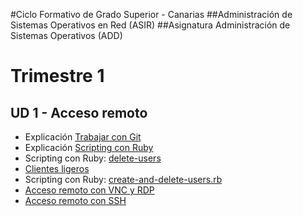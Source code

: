 
#Ciclo Formativo de Grado Superior - Canarias
##Administración de Sistemas Operativos en Red (ASIR)
##Asignatura Administración de Sistemas Operativos (ADD) 

# Trimestre 1

## UD 1 - Acceso remoto
* Explicación [Trabajar con Git](https://github.com/dvarrui/libro-de-actividades/tree/master/explicaciones/git)
* Explicación [Scripting con Ruby](https://github.com/dvarrui/libro-de-actividades/tree/master/explicaciones/ruby)
* Scripting con Ruby: [delete-users](https://github.com/dvarrui/libro-de-actividades/tree/master/actividades/add/scripting-ruby/delete-users.md)
* [Clientes ligeros](https://github.com/dvarrui/libro-de-actividades/tree/master/actividades/add/clientes-ligeros)
* Scripting con Ruby: [create-and-delete-users.rb](https://github.com/dvarrui/libro-de-actividades/blob/master/actividades/add/scripting-ruby/create-and-delete-users.md)
* [Acceso remoto con VNC y RDP](https://github.com/dvarrui/libro-de-actividades/tree/master/actividades/add/vnc-rdp)
* [Acceso remoto con SSH](https://github.com/dvarrui/libro-de-actividades/tree/master/actividades/add/ssh)

